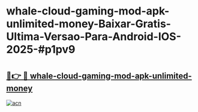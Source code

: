 # whale-cloud-gaming-mod-apk-unlimited-money-Baixar-Gratis-Ultima-Versao-Para-Android-IOS-2025-#p1pv9

# <h2><a href="https://ainizakaria.my?title=whale-cloud-gaming-mod-apk-unlimited-money&ref=25M">🔗👉 🔴 whale-cloud-gaming-mod-apk-unlimited-money</a></h2>

[![acn](https://github.com/user-attachments/assets/0f9c940e-d8b0-45ae-aac7-cd30a18b3e1c)](https://ainizakaria.my?title=whale-cloud-gaming-mod-apk-unlimited-money&ref=25M)

